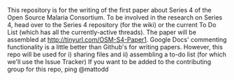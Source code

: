 This repository is for the writing of the first paper about Series 4 of the Open Source Malaria Consortium. 
To be involved in the research on Series 4, head over to the Series 4 repository (for the wiki) or the current To Do List (which has all the currently-active threads).
The paper will be assembled at http://tinyurl.com/OSM-S4-Paper1. Google Docs' commenting functionality is a little better than Github's for writing papers.
However, this repo will be used for i) sharing files and ii) assembling a to-do list (for which we'll use the Issue Tracker)
If you want to be added to the contributing group for this repo, ping @mattodd
